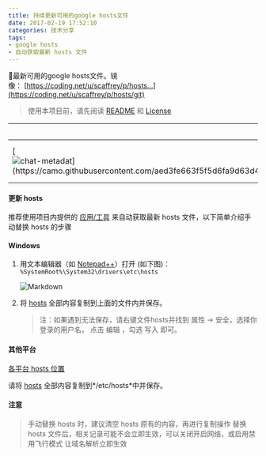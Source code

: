 ```yaml
---
title: 持续更新可用的google hosts文件
date: 2017-02-19 17:52:10
categories: 技术分享
tags:
- google hosts
- 自动获取最新 hosts 文件
---
```


🗽最新可用的google hosts文件。镜像： [https://coding.net/u/scaffrey/p/hosts…](https://coding.net/u/scaffrey/p/hosts/git)

> 使用本项目前，请先阅读 [README](https://github.com/racaljk/hosts/blob/master/README.md) 和 [License](https://github.com/racaljk/hosts#license)

| [聊天室](https://gitter.im/racaljk/hosts?utm_source=badge&utm_medium=badge&utm_campaign=pr-badge&utm_content=badge) | [hosts 格式检测](https://travis-ci.org/racaljk/hosts) | [镜像hosts](https://coding.net/u/scaffrey/p/hosts/git/raw/master/hosts) | [常见问题解答](https://github.com/racaljk/hosts/wiki/The-hosts-FAQ) |
| ---------------------------------------- | ---------------------------------------- | ---------------------------------------- | ---------------------------------------- |
| [![chat-metadat\](https://camo.githubusercontent.com/aed3fe663f5f5d6fa9d63d4abd1972fdcd5369df/68747470733a2f2f6261646765732e6769747465722e696d2f726163616c6a6b2f686f7374732e737667)](https://gitter.im/racaljk/hosts?utm_source=badge&utm_medium=badge&utm_campaign=pr-badge&utm_content=badge) | [![travis-metadat\](https://camo.githubusercontent.com/0bbe4bd787d232f65b56ee67963a7630c27d49e2/68747470733a2f2f7472617669732d63692e6f72672f726163616c6a6b2f686f7374732e737667)](https://travis-ci.org/racaljk/hosts) | [![coding.ne\](https://cloud.githubusercontent.com/assets/7419875/21286217/c6642eb2-c488-11e6-94b1-8ad01d31ac9d.png)](https://coding.net/u/scaffrey/p/hosts/git) | [![faq-ico\](https://camo.githubusercontent.com/594e6ccade62d08ed3a7c75a3dbf121d3bc7a1e5/687474703a2f2f7777772e6561737969636f6e2e6e65742f6170692f726573697a654170692e7068703f69643d313139303738342673697a653d3438)](https://github.com/racaljk/hosts/wiki/The-hosts-FAQ) |

#### 更新 hosts

推荐使用项目内提供的 [应用/工具](https://github.com/racaljk/hosts/blob/master/tools) 来自动获取最新 hosts 文件，以下简单介绍手动替换 hosts 的步骤

<!--more-->

#### Windows

1. 用文本编辑器（如 [Notepad++](https://notepad-plus-plus.org/)）打开 (如下图)：`%SystemRoot%\System32\drivers\etc\hosts`

   ![Markdown](http://i1.piimg.com/1949/d44433015d8826fd.jpg)

2. 将 [hosts](https://raw.githubusercontent.com/racaljk/hosts/master/hosts) 全部内容复制到上面的文件内并保存。

   > 注：如果遇到无法保存，请右键文件hosts并找到 属性 -> 安全，选择你登录的用户名，
   > 点击 编辑 ，勾选 写入 即可。

#### 其他平台

[各平台 hosts 位置](https://github.com/racaljk/hosts/wiki/%E5%90%84%E5%B9%B3%E5%8F%B0-hosts-%E6%96%87%E4%BB%B6%E4%BD%8D%E7%BD%AE)

请将 [hosts](https://raw.githubusercontent.com/racaljk/hosts/master/hosts) 全部内容复制到*/etc/hosts*中并保存。

#### 注意

> 手动替换 hosts 时，建议清空 hosts 原有的内容，再进行复制操作
> 替换 hosts 文件后，相关记录可能不会立即生效，可以关闭开启网络，或启用禁用飞行模式
> 让域名解析立即生效

